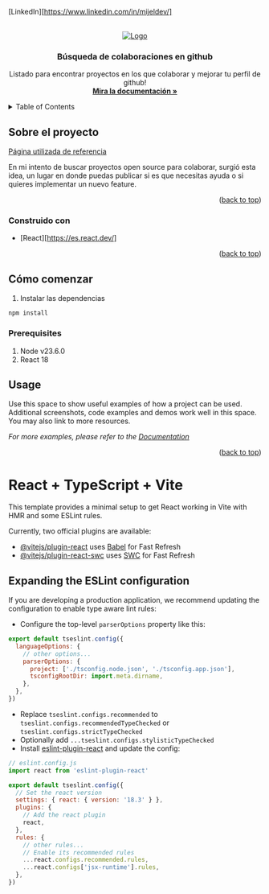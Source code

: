 <a id="readme-top"></a>

[LinkedIn][https://www.linkedin.com/in/mijeldev/]

<!-- PROJECT LOGO -->
<br />
<div align="center">
  <a href="https://github.com/mijelDeve/-P1-open-source-search-frontend">
    <img src="https://miro.medium.com/v2/resize:fit:1100/1*CWFkh5z8oa6dZfn5_gkKKQ.jpeg" alt="Logo">
  </a>

  <h3 align="center">Búsqueda de colaboraciones en github</h3>

  <p align="center">
    Listado para encontrar proyectos en los que colaborar y mejorar tu perfil de github!
    <br />
    <a href="https://github.com/mijelDeve/-P1-open-source-search-frontend"><strong>Mira la documentación »</strong></a>
    <br />

  </p>
</div>



<!-- TABLE OF CONTENTS -->
<details>
  <summary>Table of Contents</summary>
  <ol>
    <li>
      <a href="#about-the-project">Sobre el proyecto</a>
      <ul>
        <li><a href="#built-with">Construido con</a></li>
      </ul>
    </li>
    <li>
      <a href="#getting-started">Cómo comenzar</a>
      <ul>
        <li><a href="#prerequisites">Pre-requisitos</a></li>
        <li><a href="#installation">Instalación</a></li>
      </ul>
    </li>
    <li><a href="#usage">¿Cómo utilizarlo?</a></li>
  </ol>
</details>



<!-- ABOUT THE PROJECT -->
## Sobre el proyecto

[Página utilizada de referencia](./src/assets/images/image.png)

En mi intento de buscar proyectos open source para colaborar, surgió esta idea, un lugar en donde puedas publicar si es que necesitas ayuda o si quieres implementar un nuevo feature.

<p align="right">(<a href="#readme-top">back to top</a>)</p>



### Construido con

* [React][https://es.react.dev/]

<p align="right">(<a href="#readme-top">back to top</a>)</p>



<!-- GETTING STARTED -->
## Cómo comenzar

1. Instalar las dependencias
  ```
  npm install 
  ```

### Prerequisites

1. Node v23.6.0
2. React 18


## Usage

Use this space to show useful examples of how a project can be used. Additional screenshots, code examples and demos work well in this space. You may also link to more resources.

_For more examples, please refer to the [Documentation](https://example.com)_

<p align="right">(<a href="#readme-top">back to top</a>)</p>


<!-- MARKDOWN LINKS & IMAGES -->
<!-- https://www.markdownguide.org/basic-syntax/#reference-style-links -->
[React.js]: https://img.shields.io/badge/React-20232A?style=for-the-badge&logo=react&logoColor=61DAFB
[React-url]: https://reactjs.org/
























# React + TypeScript + Vite

This template provides a minimal setup to get React working in Vite with HMR and some ESLint rules.

Currently, two official plugins are available:

- [@vitejs/plugin-react](https://github.com/vitejs/vite-plugin-react/blob/main/packages/plugin-react/README.md) uses [Babel](https://babeljs.io/) for Fast Refresh
- [@vitejs/plugin-react-swc](https://github.com/vitejs/vite-plugin-react-swc) uses [SWC](https://swc.rs/) for Fast Refresh

## Expanding the ESLint configuration

If you are developing a production application, we recommend updating the configuration to enable type aware lint rules:

- Configure the top-level `parserOptions` property like this:

```js
export default tseslint.config({
  languageOptions: {
    // other options...
    parserOptions: {
      project: ['./tsconfig.node.json', './tsconfig.app.json'],
      tsconfigRootDir: import.meta.dirname,
    },
  },
})
```

- Replace `tseslint.configs.recommended` to `tseslint.configs.recommendedTypeChecked` or `tseslint.configs.strictTypeChecked`
- Optionally add `...tseslint.configs.stylisticTypeChecked`
- Install [eslint-plugin-react](https://github.com/jsx-eslint/eslint-plugin-react) and update the config:

```js
// eslint.config.js
import react from 'eslint-plugin-react'

export default tseslint.config({
  // Set the react version
  settings: { react: { version: '18.3' } },
  plugins: {
    // Add the react plugin
    react,
  },
  rules: {
    // other rules...
    // Enable its recommended rules
    ...react.configs.recommended.rules,
    ...react.configs['jsx-runtime'].rules,
  },
})
```
